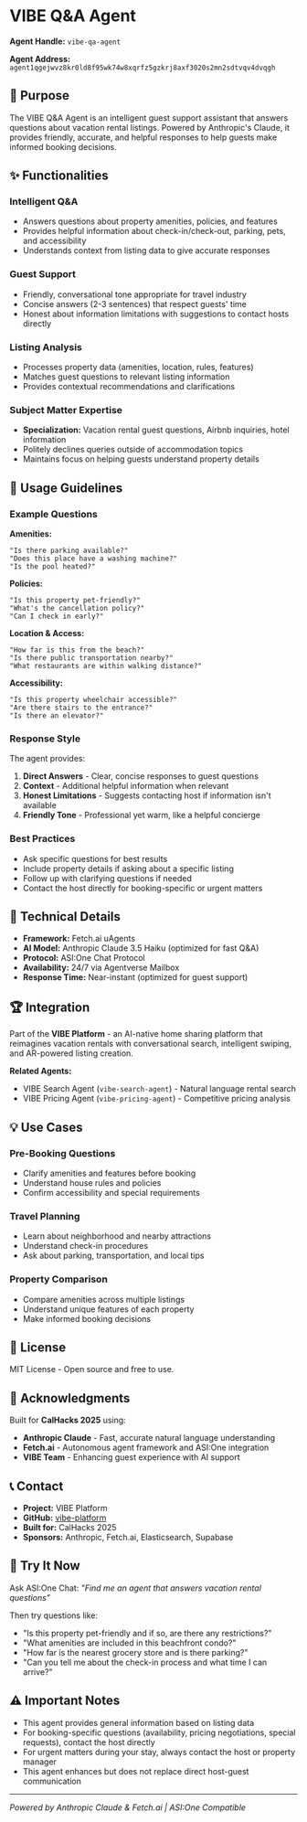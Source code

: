 # VIBE Q&A Agent

**Agent Handle:** `vibe-qa-agent`

**Agent Address:** `agent1qgejwvz8kr0ld8f95wk74w8xqrfz5gzkrj8axf3020s2mn2sdtvqv4dvqgh`

## 💬 Purpose

The VIBE Q&A Agent is an intelligent guest support assistant that answers questions about vacation rental listings. Powered by Anthropic's Claude, it provides friendly, accurate, and helpful responses to help guests make informed booking decisions.

## ✨ Functionalities

### Intelligent Q&A
- Answers questions about property amenities, policies, and features
- Provides helpful information about check-in/check-out, parking, pets, and accessibility
- Understands context from listing data to give accurate responses

### Guest Support
- Friendly, conversational tone appropriate for travel industry
- Concise answers (2-3 sentences) that respect guests' time
- Honest about information limitations with suggestions to contact hosts directly

### Listing Analysis
- Processes property data (amenities, location, rules, features)
- Matches guest questions to relevant listing information
- Provides contextual recommendations and clarifications

### Subject Matter Expertise
- **Specialization:** Vacation rental guest questions, Airbnb inquiries, hotel information
- Politely declines queries outside of accommodation topics
- Maintains focus on helping guests understand property details

## 📖 Usage Guidelines

### Example Questions

**Amenities:**
```
"Is there parking available?"
"Does this place have a washing machine?"
"Is the pool heated?"
```

**Policies:**
```
"Is this property pet-friendly?"
"What's the cancellation policy?"
"Can I check in early?"
```

**Location & Access:**
```
"How far is this from the beach?"
"Is there public transportation nearby?"
"What restaurants are within walking distance?"
```

**Accessibility:**
```
"Is this property wheelchair accessible?"
"Are there stairs to the entrance?"
"Is there an elevator?"
```

### Response Style

The agent provides:
1. **Direct Answers** - Clear, concise responses to guest questions
2. **Context** - Additional helpful information when relevant
3. **Honest Limitations** - Suggests contacting host if information isn't available
4. **Friendly Tone** - Professional yet warm, like a helpful concierge

### Best Practices

- Ask specific questions for best results
- Include property details if asking about a specific listing
- Follow up with clarifying questions if needed
- Contact the host directly for booking-specific or urgent matters

## 🤖 Technical Details

- **Framework:** Fetch.ai uAgents
- **AI Model:** Anthropic Claude 3.5 Haiku (optimized for fast Q&A)
- **Protocol:** ASI:One Chat Protocol
- **Availability:** 24/7 via Agentverse Mailbox
- **Response Time:** Near-instant (optimized for guest support)

## 🏆 Integration

Part of the **VIBE Platform** - an AI-native home sharing platform that reimagines vacation rentals with conversational search, intelligent swiping, and AR-powered listing creation.

**Related Agents:**
- VIBE Search Agent (`vibe-search-agent`) - Natural language rental search
- VIBE Pricing Agent (`vibe-pricing-agent`) - Competitive pricing analysis

## 💡 Use Cases

### Pre-Booking Questions
- Clarify amenities and features before booking
- Understand house rules and policies
- Confirm accessibility and special requirements

### Travel Planning
- Learn about neighborhood and nearby attractions
- Understand check-in procedures
- Ask about parking, transportation, and local tips

### Property Comparison
- Compare amenities across multiple listings
- Understand unique features of each property
- Make informed booking decisions

## 📄 License

MIT License - Open source and free to use.

## 🙏 Acknowledgments

Built for **CalHacks 2025** using:
- **Anthropic Claude** - Fast, accurate natural language understanding
- **Fetch.ai** - Autonomous agent framework and ASI:One integration
- **VIBE Team** - Enhancing guest experience with AI support

## 📞 Contact

- **Project:** VIBE Platform
- **GitHub:** [vibe-platform](https://github.com)
- **Built for:** CalHacks 2025
- **Sponsors:** Anthropic, Fetch.ai, Elasticsearch, Supabase

## 🚀 Try It Now

Ask ASI:One Chat: *"Find me an agent that answers vacation rental questions"*

Then try questions like:
- "Is this property pet-friendly and if so, are there any restrictions?"
- "What amenities are included in this beachfront condo?"
- "How far is the nearest grocery store and is there parking?"
- "Can you tell me about the check-in process and what time I can arrive?"

## ⚠️ Important Notes

- This agent provides general information based on listing data
- For booking-specific questions (availability, pricing negotiations, special requests), contact the host directly
- For urgent matters during your stay, always contact the host or property manager
- This agent enhances but does not replace direct host-guest communication

---

*Powered by Anthropic Claude & Fetch.ai | ASI:One Compatible*
